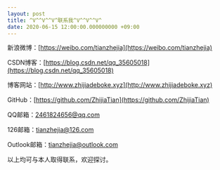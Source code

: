 ```yaml
---
layout: post
title: ^V^^V^^V^联系我^V^^V^^V^
date: 2020-06-15 12:00:00.000000000 +09:00
---
```


新浪微博：[https://weibo.com/tianzhejia](https://weibo.com/tianzhejia)

CSDN博客：[https://blog.csdn.net/qq_35605018](https://blog.csdn.net/qq_35605018)

博客网站：[http://www.zhijiadeboke.xyz](http://www.zhijiadeboke.xyz)

GitHub：[https://github.com/ZhijiaTian](https://github.com/ZhijiaTian)

QQ邮箱：2461824656@qq.com

126邮箱：tianzhejia@126.com

Outlook邮箱：tianzhejia@outlook.com

以上均可与本人取得联系，欢迎探讨。
